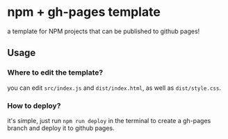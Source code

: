 # npm + gh-pages template

a template for NPM projects that can be published to github pages!

## Usage

### Where to edit the template?

you can edit `src/index.js` and `dist/index.html`, as well as `dist/style.css`.

### How to deploy?

it's simple, just run `npm run deploy` in the terminal to create a gh-pages branch and deploy it to github pages.